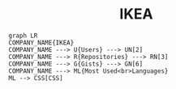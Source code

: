 <h1 align="center">IKEA</h1>

```mermaid
graph LR
COMPANY_NAME{IKEA}
COMPANY_NAME ---> U{Users} ---> UN[2]
COMPANY_NAME ---> R{Repositories} ---> RN[3]
COMPANY_NAME ---> G{Gists} ---> GN[6]
COMPANY_NAME ---> ML{Most Used<br>Languages}
ML --> CSS[CSS]
```
